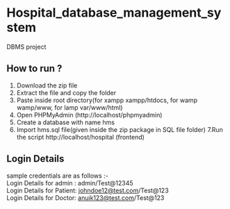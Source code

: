 # Hospital_database_management_system
DBMS project

## How to run ?
1. Download the zip file
2. Extract the file and copy the folder
3. Paste inside root directory(for xampp xampp/htdocs, for wamp wamp/www, for lamp var/www/html)
4. Open PHPMyAdmin (http://localhost/phpmyadmin)
5. Create a database with name hms
6. Import hms.sql file(given inside the zip package in SQL file folder)
7.Run the script http://localhost/hospital (frontend)

## Login Details
sample credentials are as follows :-<br>
Login Details for admin : admin/Test@12345<br>
Login Details for Patient: johndoe12@test.com/Test@123<br>
Login Details for Doctor: anujk123@test.com/Test@123<br>
